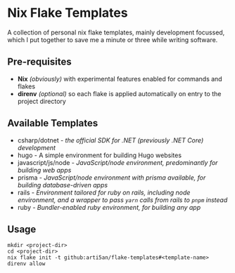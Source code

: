 # Nix Flake Templates

A collection of personal nix flake templates, mainly development focussed, which
I put together to save me a minute or three while writing software.

## Pre-requisites

- **Nix** _(obviously)_ with experimental features enabled for commands and
  flakes
- **direnv** _(optional)_ so each flake is applied automatically on entry to the
  project directory

## Available Templates

- csharp/dotnet - _the official SDK for .NET (previously .NET Core) development_
- hugo - A simple environment for building Hugo websites
- javascript/js/node - _JavaScript/node environment, predominantly for building
  web apps_
- prisma - _JavaScript/node environment with prisma available, for building
  database-driven apps_
- rails - _Environment tailored for ruby on rails, including node environment,
  and a wrapper to pass `yarn` calls from rails to `pnpm` instead_
- ruby - _Bundler-enabled ruby environment, for building any app_

## Usage

```
mkdir <project-dir>
cd <project-dir>
nix flake init -t github:arti5an/flake-templates#<template-name>
direnv allow
```
